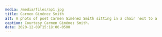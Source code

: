 ```yaml
---
media: /media/files/ap1.jpg
title: Carmen Giménez Smith
alt: A photo of poet Carmen Giménez Smith sitting in a chair next to a dog.
caption: Courtesy Carmen Giménez Smith.
date: 2020-12-09T15:18:00-0500
---
```

